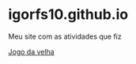 # igorfs10.github.io
Meu site com as atividades que fiz

<a href="http://example.com/" target="_blank">Jogo da velha</a>
